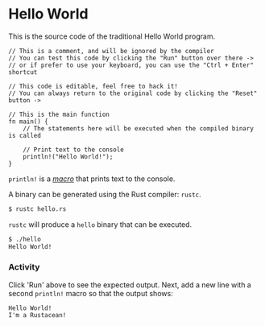 # Hello World

This is the source code of the traditional Hello World program.

```rust,editable
// This is a comment, and will be ignored by the compiler
// You can test this code by clicking the "Run" button over there ->
// or if prefer to use your keyboard, you can use the "Ctrl + Enter" shortcut

// This code is editable, feel free to hack it!
// You can always return to the original code by clicking the "Reset" button ->

// This is the main function
fn main() {
    // The statements here will be executed when the compiled binary is called

    // Print text to the console
    println!("Hello World!");
}
```

`println!` is a [*macro*][macros] that prints text to the
console.

A binary can be generated using the Rust compiler: `rustc`.

```bash
$ rustc hello.rs
```

`rustc` will produce a `hello` binary that can be executed.

```bash
$ ./hello
Hello World!
```

### Activity

Click 'Run' above to see the expected output. Next, add a new
line with a second `println!` macro so that the output
shows:

```text
Hello World!
I'm a Rustacean!
```

[macros]: ./macros.html
